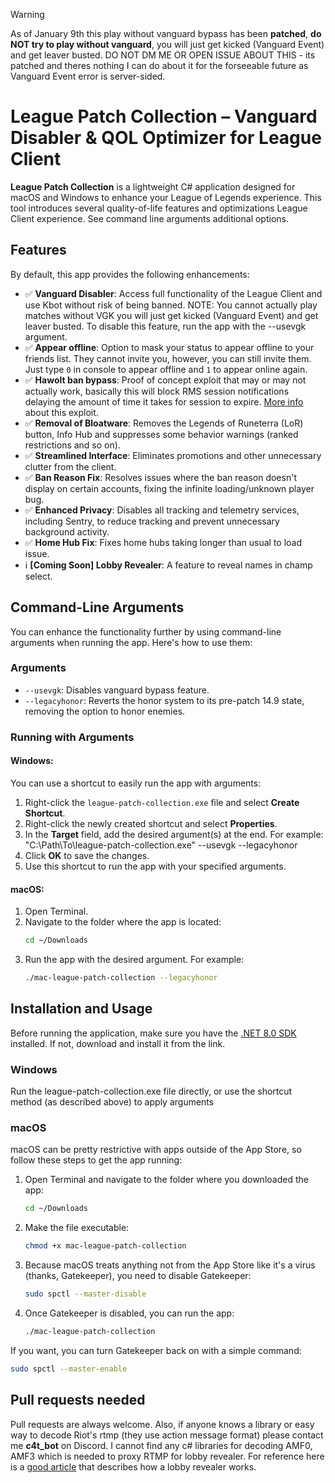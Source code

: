 > [!WARNING]
> As of January 9th this play without vanguard bypass has been **patched**, **do NOT try to play without vanguard**, you will just get kicked (Vanguard Event) and get leaver busted. DO NOT DM ME OR OPEN ISSUE ABOUT THIS - its patched and theres nothing I can do about it for the forseeable future as Vanguard Event error is server-sided.

# League Patch Collection – Vanguard Disabler & QOL Optimizer for League Client

**League Patch Collection** is a lightweight C# application designed for macOS and Windows to enhance your League of Legends experience. This tool introduces several quality-of-life features and optimizations League Client experience. See command line arguments additional options.

## Features

By default, this app provides the following enhancements:
- :white_check_mark: **Vanguard Disabler**: Access full functionality of the League Client and use Kbot without risk of being banned. NOTE: You cannot actually play matches without VGK you will just get kicked (Vanguard Event) and get leaver busted. To disable this feature, run the app with the --usevgk argument.
- :white_check_mark: **Appear offline**: Option to mask your status to appear offline to your friends list. They cannot invite you, however, you can still invite them. Just type `0` in console to appear offline and `1` to appear online again.
- :white_check_mark: **Hawolt ban bypass**: Proof of concept exploit that may or may not actually work, basically this will block RMS session notifications delaying the amount of time it takes for session to expire. [More info](https://web.archive.org/web/20230628125118/https://twitter.com/hawolt/status/1674029547363217410) about this exploit.
- :white_check_mark: **Removal of Bloatware**: Removes the Legends of Runeterra (LoR) button, Info Hub and suppresses some behavior warnings (ranked restrictions and so on).
- :white_check_mark: **Streamlined Interface**: Eliminates promotions and other unnecessary clutter from the client.
- :white_check_mark: **Ban Reason Fix**: Resolves issues where the ban reason doesn't display on certain accounts, fixing the infinite loading/unknown player bug.
- :white_check_mark: **Enhanced Privacy**: Disables all tracking and telemetry services, including Sentry, to reduce tracking and prevent unnecessary background activity.
- :white_check_mark: **Home Hub Fix**: Fixes home hubs taking longer than usual to load issue.
- :information_source: **[Coming Soon] Lobby Revealer**: A feature to reveal names in champ select.

## Command-Line Arguments

You can enhance the functionality further by using command-line arguments when running the app. Here's how to use them:

### Arguments
- `--usevgk`:  Disables vanguard bypass feature.
- `--legacyhonor`: Reverts the honor system to its pre-patch 14.9 state, removing the option to honor enemies.

### Running with Arguments

#### Windows:
You can use a shortcut to easily run the app with arguments:

1. Right-click the `league-patch-collection.exe` file and select **Create Shortcut**.
2. Right-click the newly created shortcut and select **Properties**.
3. In the **Target** field, add the desired argument(s) at the end. For example: "C:\Path\To\league-patch-collection.exe" --usevgk --legacyhonor
4. Click **OK** to save the changes.
5. Use this shortcut to run the app with your specified arguments.

#### macOS:
1. Open Terminal.
2. Navigate to the folder where the app is located:
    ```bash
    cd ~/Downloads
    ```
3. Run the app with the desired argument. For example:
    ```bash
    ./mac-league-patch-collection --legacyhonor
    ```

## Installation and Usage

Before running the application, make sure you have the [.NET 8.0 SDK](https://dotnet.microsoft.com/en-us/download) installed. If not, download and install it from the link.

### Windows
Run the league-patch-collection.exe file directly, or use the shortcut method (as described above) to apply arguments

### macOS
macOS can be pretty restrictive with apps outside of the App Store, so follow these steps to get the app running:

1. Open Terminal and navigate to the folder where you downloaded the app:
    ```bash
    cd ~/Downloads
    ```
2. Make the file executable:
    ```bash
    chmod +x mac-league-patch-collection
    ```
3. Because macOS treats anything not from the App Store like it's a virus (thanks, Gatekeeper), you need to disable Gatekeeper:
    ```bash
    sudo spctl --master-disable
    ```
4. Once Gatekeeper is disabled, you can run the app:
    ```bash
    ./mac-league-patch-collection
    ```

If you want, you can turn Gatekeeper back on with a simple command:
```bash
sudo spctl --master-enable
```
## Pull requests needed

Pull requests are always welcome. Also, if anyone knows a library or easy way to decode Riot's rtmp (they use action message format) please contact me **c4t_bot** on Discord. I cannot find any c# libraries for decoding AMF0, AMF3 which is needed to proxy RTMP for lobby revealer. For reference here is a [good article](https://web-xbaank.vercel.app/blog/Reversing-engineering-lol) that describes how a lobby revealer works.
